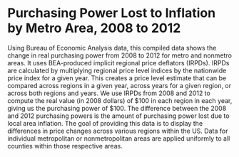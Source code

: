 # Purchasing Power Lost to Inflation by Metro Area, 2008 to 2012

Using Bureau of Economic Analysis data, this compiled data shows the change in real purchasing power from 2008 to 2012 for metro and nonmetro areas. It uses BEA-produced implicit regional price deflators (IRPDs). IRPDs are calculated by multiplying regional price level indices by the nationwide price index for a given year. This creates a price level estimate that can be compared across regions in a given year, across years for a given region, or across both regions and years. We use IRPDs from 2008 and 2012 to compute the real value (in 2008 dollars) of $100 in each region in each year, giving us the purchasing power of $100. The difference between the 2008 and 2012 purchasing powers is the amount of purchasing power lost due to local area inflation. The goal of providing this data is to display the differences in price changes across various regions within the US. Data for individual metropolitan or nonmetropolitan areas are applied uniformly to all counties within those respective areas.
